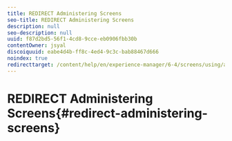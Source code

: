 ```yaml
---
title: REDIRECT Administering Screens
seo-title: REDIRECT Administering Screens
description: null
seo-description: null
uuid: f87d2bd5-56f1-4cd8-9cce-eb0906fbb30b
contentOwner: jsyal
discoiquuid: eabe4d4b-ff8c-4ed4-9c3c-bab88467d666
noindex: true
redirecttarget: /content/help/en/experience-manager/6-4/screens/using/administering-screens
---
```


# REDIRECT Administering Screens{#redirect-administering-screens}

